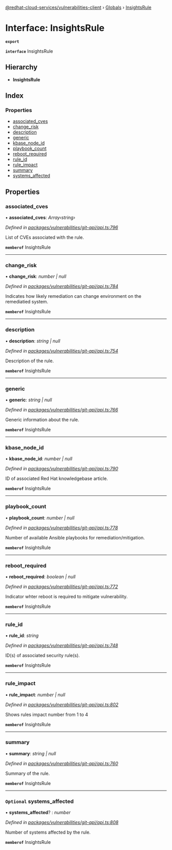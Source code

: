 [@redhat-cloud-services/vulnerabilities-client](../README.md) › [Globals](../globals.md) › [InsightsRule](insightsrule.md)

# Interface: InsightsRule

**`export`** 

**`interface`** InsightsRule

## Hierarchy

* **InsightsRule**

## Index

### Properties

* [associated_cves](insightsrule.md#associated_cves)
* [change_risk](insightsrule.md#change_risk)
* [description](insightsrule.md#description)
* [generic](insightsrule.md#generic)
* [kbase_node_id](insightsrule.md#kbase_node_id)
* [playbook_count](insightsrule.md#playbook_count)
* [reboot_required](insightsrule.md#reboot_required)
* [rule_id](insightsrule.md#rule_id)
* [rule_impact](insightsrule.md#rule_impact)
* [summary](insightsrule.md#summary)
* [systems_affected](insightsrule.md#optional-systems_affected)

## Properties

###  associated_cves

• **associated_cves**: *Array‹string›*

*Defined in [packages/vulnerabilities/git-api/api.ts:796](https://github.com/RedHatInsights/javascript-clients/blob/master/packages/vulnerabilities/git-api/api.ts#L796)*

List of CVEs associated with the rule.

**`memberof`** InsightsRule

___

###  change_risk

• **change_risk**: *number | null*

*Defined in [packages/vulnerabilities/git-api/api.ts:784](https://github.com/RedHatInsights/javascript-clients/blob/master/packages/vulnerabilities/git-api/api.ts#L784)*

Indicates how likely remediation can change environment on the remediatied system.

**`memberof`** InsightsRule

___

###  description

• **description**: *string | null*

*Defined in [packages/vulnerabilities/git-api/api.ts:754](https://github.com/RedHatInsights/javascript-clients/blob/master/packages/vulnerabilities/git-api/api.ts#L754)*

Description of the rule.

**`memberof`** InsightsRule

___

###  generic

• **generic**: *string | null*

*Defined in [packages/vulnerabilities/git-api/api.ts:766](https://github.com/RedHatInsights/javascript-clients/blob/master/packages/vulnerabilities/git-api/api.ts#L766)*

Generic information about the rule.

**`memberof`** InsightsRule

___

###  kbase_node_id

• **kbase_node_id**: *number | null*

*Defined in [packages/vulnerabilities/git-api/api.ts:790](https://github.com/RedHatInsights/javascript-clients/blob/master/packages/vulnerabilities/git-api/api.ts#L790)*

ID of associated Red Hat knowledgebase article.

**`memberof`** InsightsRule

___

###  playbook_count

• **playbook_count**: *number | null*

*Defined in [packages/vulnerabilities/git-api/api.ts:778](https://github.com/RedHatInsights/javascript-clients/blob/master/packages/vulnerabilities/git-api/api.ts#L778)*

Number of available Ansible playbooks for remediation/mitigation.

**`memberof`** InsightsRule

___

###  reboot_required

• **reboot_required**: *boolean | null*

*Defined in [packages/vulnerabilities/git-api/api.ts:772](https://github.com/RedHatInsights/javascript-clients/blob/master/packages/vulnerabilities/git-api/api.ts#L772)*

Indicator whter reboot is required to mitigate vulnerability.

**`memberof`** InsightsRule

___

###  rule_id

• **rule_id**: *string*

*Defined in [packages/vulnerabilities/git-api/api.ts:748](https://github.com/RedHatInsights/javascript-clients/blob/master/packages/vulnerabilities/git-api/api.ts#L748)*

ID(s) of associated security rule(s).

**`memberof`** InsightsRule

___

###  rule_impact

• **rule_impact**: *number | null*

*Defined in [packages/vulnerabilities/git-api/api.ts:802](https://github.com/RedHatInsights/javascript-clients/blob/master/packages/vulnerabilities/git-api/api.ts#L802)*

Shows rules impact number from 1 to 4

**`memberof`** InsightsRule

___

###  summary

• **summary**: *string | null*

*Defined in [packages/vulnerabilities/git-api/api.ts:760](https://github.com/RedHatInsights/javascript-clients/blob/master/packages/vulnerabilities/git-api/api.ts#L760)*

Summary of the rule.

**`memberof`** InsightsRule

___

### `Optional` systems_affected

• **systems_affected**? : *number*

*Defined in [packages/vulnerabilities/git-api/api.ts:808](https://github.com/RedHatInsights/javascript-clients/blob/master/packages/vulnerabilities/git-api/api.ts#L808)*

Number of systems affected by the rule.

**`memberof`** InsightsRule
